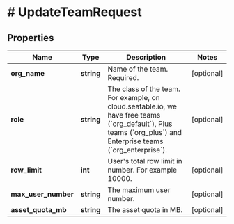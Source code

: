 # # UpdateTeamRequest

## Properties

Name | Type | Description | Notes
------------ | ------------- | ------------- | -------------
**org_name** | **string** | Name of the team. Required. | [optional]
**role** | **string** | The class of the team. For example, on cloud.seatable.io, we have free teams (&#x60;org_default&#x60;), Plus teams (&#x60;org_plus&#x60;) and Enterprise teams (&#x60;org_enterprise&#x60;). | [optional]
**row_limit** | **int** | User&#39;s total row limit in number. For example 10000. | [optional]
**max_user_number** | **string** | The maximum user number. | [optional]
**asset_quota_mb** | **string** | The asset quota in MB. | [optional]


